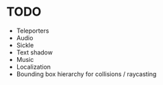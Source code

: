 # TODO
- Teleporters
- Audio
- Sickle
- Text shadow
- Music
- Localization
- Bounding box hierarchy for collisions / raycasting
